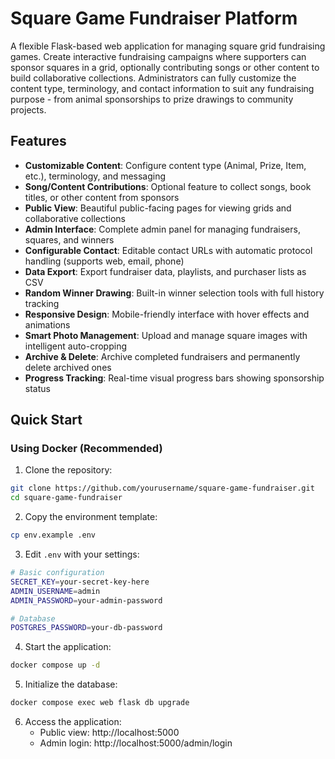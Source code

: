 # Square Game Fundraiser Platform

A flexible Flask-based web application for managing square grid fundraising games. Create interactive fundraising campaigns where supporters can sponsor squares in a grid, optionally contributing songs or other content to build collaborative collections. Administrators can fully customize the content type, terminology, and contact information to suit any fundraising purpose - from animal sponsorships to prize drawings to community projects.

## Features

- **Customizable Content**: Configure content type (Animal, Prize, Item, etc.), terminology, and messaging
- **Song/Content Contributions**: Optional feature to collect songs, book titles, or other content from sponsors
- **Public View**: Beautiful public-facing pages for viewing grids and collaborative collections
- **Admin Interface**: Complete admin panel for managing fundraisers, squares, and winners
- **Configurable Contact**: Editable contact URLs with automatic protocol handling (supports web, email, phone)
- **Data Export**: Export fundraiser data, playlists, and purchaser lists as CSV
- **Random Winner Drawing**: Built-in winner selection tools with full history tracking
- **Responsive Design**: Mobile-friendly interface with hover effects and animations
- **Smart Photo Management**: Upload and manage square images with intelligent auto-cropping
- **Archive & Delete**: Archive completed fundraisers and permanently delete archived ones
- **Progress Tracking**: Real-time visual progress bars showing sponsorship status

## Quick Start

### Using Docker (Recommended)

1. Clone the repository:
```bash
git clone https://github.com/yourusername/square-game-fundraiser.git
cd square-game-fundraiser
```

2. Copy the environment template:
```bash
cp env.example .env
```

3. Edit `.env` with your settings:
```bash
# Basic configuration
SECRET_KEY=your-secret-key-here
ADMIN_USERNAME=admin
ADMIN_PASSWORD=your-admin-password

# Database
POSTGRES_PASSWORD=your-db-password
```

4. Start the application:
```bash
docker compose up -d
```

5. Initialize the database:
```bash
docker compose exec web flask db upgrade
```

6. Access the application:
   - Public view: http://localhost:5000
   - Admin login: http://localhost:5000/admin/login

